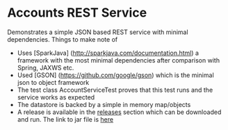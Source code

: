 # Accounts REST Service

Demonstrates a simple JSON based REST service with minimal dependencies. Things to make note of

   * Uses [SparkJava] (http://sparkjava.com/documentation.html) a framework with the most minimal dependencies after comparison with Spring, JAXWS etc.
   * Used [GSON] (https://github.com/google/gson) which is the minimal json to object framework
   * The test class AccountServiceTest proves that this test runs and the service works as expected
   * The datastore is backed by a simple in memory map/objects
   * A release is available in the [releases](https://github.com/kannanekanath/accounts-rest-sample/releases/tag/1.0) section which can be downloaded and run. The link to jar file is [here](https://github.com/kannanekanath/accounts-rest-sample/releases/download/1.0/account-service-executable.jar)
